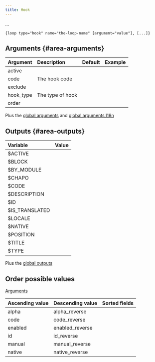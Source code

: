 ```yaml
---
title: Hook
---
```


...

`{loop type="hook" name="the-loop-name" [argument="value"], [...]}`

## Arguments {#area-arguments}

| Argument | Description      | Default | Example |
|----------|:-----------------|:-------:|:--------|
| active   |                  |         |         |
| code     | The hook code    |         |         |
| exclude  |                  |         |         |
| hook_type| The type of hook |         |         |
| order    |                  |         |         |

Plus the [global arguments](./global_arguments) and [global arguments I18n](./global_arguments_I18n.md)

## Outputs {#area-outputs}

| Variable        | Value |
|:----------------|:------|
| $ACTIVE         |       |
| $BLOCK          |       |
| $BY_MODULE      |       |
| $CHAPO          |       |
| $CODE           |       |
| $DESCRIPTION    |       |
| $ID             |       |
| $IS_TRANSLATED  |       |
| $LOCALE         |       |
| $NATIVE         |       |
| $POSITION       |       |
| $TITLE          |       |
| $TYPE           |       |

Plus the [global outputs](./global_outputs)

## Order possible values

[Arguments](#area-arguments)

| Ascending value | Descending value | Sorted fields |
|-----------------|------------------|:--------------|
| alpha           | alpha_reverse    |               |
| code            | code_reverse     |               |
| enabled         | enabled_reverse  |               |
| id              | id_reverse       |               |
| manual          | manual_reverse   |               |
| native          | native_reverse   |               |
